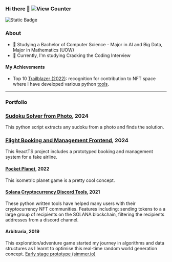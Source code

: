 ### Hi there 👋 ![View Counter](https://komarev.com/ghpvc/?username=Dean-Overton&color=brightgreen&style=plastic&label=PROFILE+VIEWS)
![Static Badge](https://img.shields.io/badge/Visit-Portfolio-blue?link=https%3A%2F%2Fdeanoverton.com%2F)

### About
- 🏫 Studying a Bachelor of Computer Science - Major in AI and Big Data, Major in Mathematics (UOW)
- 🔭 Currently, I'm studying Cracking the Coding Interview

#### My Achievements
- Top 10 [Trailblazer (2022)](https://artofsmart.com.au/trailblazer-awards/top-50-2022#tablepress-594): recognition for contribution to NFT space where I have developed various python [tools](https://github.com/Dean-Overton/solana-discord-nft-tools).

<hr>

### Portfolio

### [Sudoku Solver from Photo](https://github.com/Dean-Overton/sudoku-solver), 2024
This python script extracts any sudoku from a photo and finds the solution.

### [Flight Booking and Management Frontend](https://github.com/Dean-Overton/flight-booking-prototype), 2024
This ReactTS project includes a prototyped booking and management system for a fake airline.

#### [Pocket Planet](https://github.com/Dean-Overton/cube-planet), 2022
This isometric planet game is a pretty cool concept.

#### [Solana Cryptocurrency Discord Tools](https://github.com/Dean-Overton/solana-discord-nft-tools), 2021
These python written tools have helped many users with their cryptocurrency NFT communities. 
Features including: sending tokens to a a large group of recipients on the SOLANA blockchain, filtering the recipients addresses from a discord channel.

#### Arbitraria, 2019
This exploration/adventure game started my journey in algorithms and data structures as I learnt to optimise this real-time random world generation concept. [Early stage prototype (simmer.io)](https://simmer.io/@deanoverton/arbitraria)

<!--

Here are some ideas to get you started:

- 🔭 I’m currently working on ...
- 🌱 I’m currently learning ...
- 👯 I’m looking to collaborate on ...
- 🤔 I’m looking for help with ...
- 💬 Ask me about ...
- 📫 How to reach me: ...
- 😄 Pronouns: ...
- ⚡ Fun fact: ...
-->
